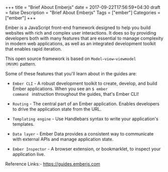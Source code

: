 +++
    title = "Brief About Emberjs"
    date = 2017-09-22T17:56:59+04:30
    draft = false
    Description = "Brief About Emberjs"
    Tags = ["ember"]
    Categories = ["ember"]
+++

Ember is a JavaScript front-end framework designed to help you build websites with rich and complex user interactions. It does so by providing developers both with many features that are essential to manage complexity in modern web applications, as well as an integrated development toolkit that enables rapid iteration.

This open source framework is based on <code>Model–view–viewmodel (MVVM)</code> pattern.

Some of these features that you'll learn about in the guides are:

  - <code>Ember CLI</code> - A robust development toolkit to create, develop, and build Ember applications. When you see an <code>$ ember command </code> instruction throughout the guides, that's Ember CLI!

  - <code>Routing</code> - The central part of an Ember application. Enables developers to drive the  application state from the URL.

  - <code>Templating engine</code> - Use Handlebars syntax to write your application's templates.

  - <code>Data layer</code> - Ember Data provides a consistent way to communicate with external APIs and manage application state.

  - <code>Ember Inspector</code> - A browser extension, or bookmarklet, to inspect your application live.

  Reference Links:- https://guides.emberjs.com
